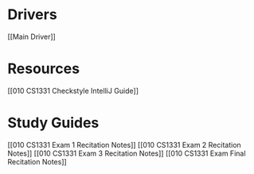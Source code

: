 # Drivers
[[Main Driver]]

# Resources
[[010 CS1331 Checkstyle IntelliJ Guide]]

# Study Guides
[[010 CS1331 Exam 1 Recitation Notes]]
[[010 CS1331 Exam 2 Recitation Notes]]
[[010 CS1331 Exam 3 Recitation Notes]]
[[010 CS1331 Exam Final Recitation Notes]]